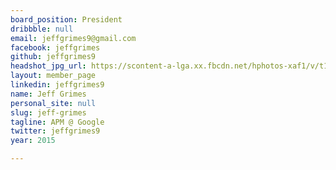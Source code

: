 ```yaml
---
board_position: President
dribbble: null
email: jeffgrimes9@gmail.com
facebook: jeffgrimes
github: jeffgrimes9
headshot_jpg_url: https://scontent-a-lga.xx.fbcdn.net/hphotos-xaf1/v/t1.0-9/10616556_10153427297109572_5986400218810103988_n.jpg?oh=88990f3e425807ff7dddf148b549412c&oe=5489913B
layout: member_page
linkedin: jeffgrimes9
name: Jeff Grimes
personal_site: null
slug: jeff-grimes
tagline: APM @ Google
twitter: jeffgrimes9
year: 2015

---
```


